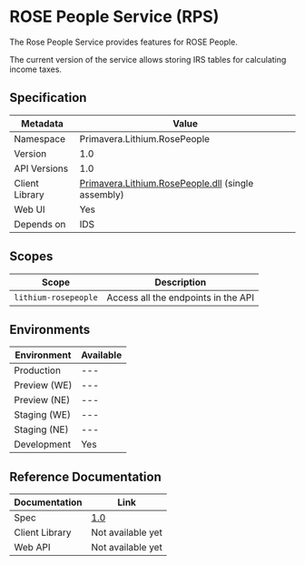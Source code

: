 # ROSE People Service (RPS)

The Rose People Service provides features for ROSE People.

The current version of the service allows storing IRS tables for calculating income taxes.

## Specification

<!-- markdown-link-check-disable -->
| Metadata | Value |
| - | - |
| Namespace | Primavera.Lithium.RosePeople |
| Version | 1.0 |
| API Versions | 1.0 |
| Client Library | [Primavera.Lithium.RosePeople.dll](http://nuget.primaverabss.com:82/feeds/public-lithium-general/Primavera.Lithium.RosePeople) (single assembly) |
| Web UI | Yes |
| Depends on | IDS |
<!-- markdown-link-check-enable -->

## Scopes

| Scope | Description |
| - | - |
| `lithium-rosepeople` | Access all the endpoints in the API |

## Environments

| Environment | Available |
| - | - |
| Production | --- |
| Preview (WE) | --- |
| Preview (NE) | --- |
| Staging (WE) | --- |
| Staging (NE) | --- |
| Development | Yes |

## Reference Documentation

| Documentation | Link |
| - | - |
| Spec | [1.0](./specs/rps-spec-1.0.md) |
| Client Library | Not available yet |
| Web API | Not available yet |
